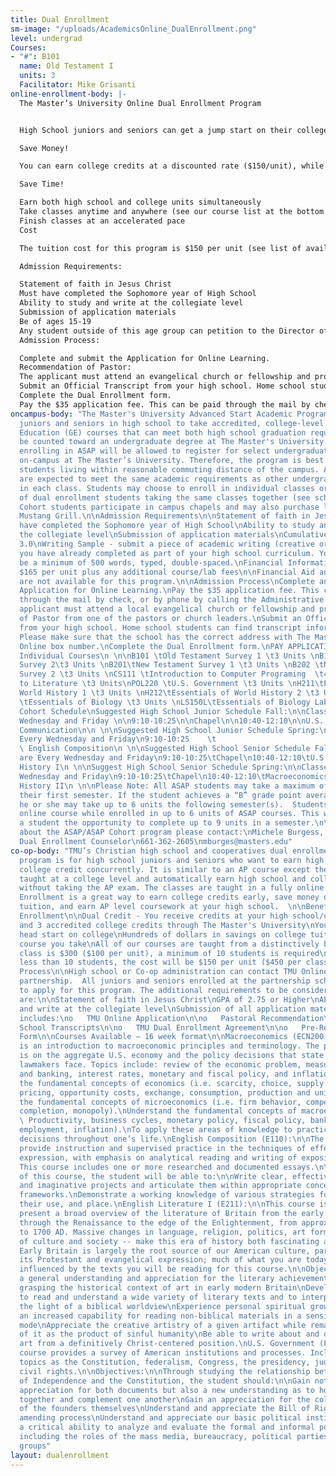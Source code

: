 ```yaml
---
title: Dual Enrollment
sm-image: "/uploads/AcademicsOnline_DualEnrollment.png"
level: undergrad
Courses:
- "#": B101
  name: Old Testament I
  units: 3
  Facilitator: Mike Grisanti
online-enrollment-body: |-
  The Master’s University Online Dual Enrollment Program


  High School juniors and seniors can get a jump start on their college degree and achieve dual credit through our online courses.  Students earn fully accredited units, taught from a Biblical worldview which are transferable to most colleges.

  Save Money!

  You can earn college credits at a discounted rate ($150/unit), while enrolled in The Master’s University Online program.

  Save Time!

  Earn both high school and college units simultaneously
  Take classes anytime and anywhere (see our course list at the bottom of this page)
  Finish classes at an accelerated pace
  Cost

  The tuition cost for this program is $150 per unit (see list of available courses at the bottom of this page)

  Admission Requirements:

  Statement of faith in Jesus Christ
  Must have completed the Sophomore year of High School
  Ability to study and write at the collegiate level
  Submission of application materials
  Be of ages 15-19
  Any student outside of this age group can petition to the Director of Online Programs for admittance into this program
  Admission Process:

  Complete and submit the Application for Online Learning.
  Recommendation of Pastor:
  The applicant must attend an evangelical church or fellowship and provide a recommendation from one of the pastors or church leaders.
  Submit an Official Transcript from your high school. Home school students can find transcript information here. Please make sure that the school has the correct address with The Master's University Online box number 33.
  Complete the Dual Enrollment form.
  Pay the $35 application fee. This can be paid through the mail by check, or by phone by calling the Administrative Office.
oncampus-body: "The Master's University Advanced Start Academic Program (ASAP) enables
  juniors and seniors in high school to take accredited, college-level Bible and General
  Education (GE) courses that can meet both high school graduation requirements and
  be counted toward an undergraduate degree at The Master's University.\n\nStudents
  enrolling in ASAP will be allowed to register for select undergraduate classes taught
  on-campus at The Master’s University. Therefore, the program is best suited for
  students living within reasonable commuting distance of the campus. ASAP students
  are expected to meet the same academic requirements as other undergrad students
  in each class. Students may choose to enroll in individual classes or join a cohort
  of dual enrollment students taking the same classes together (see schedule below).
  Cohort students participate in campus chapels and may also purchase lunch in the
  Mustang Grill.\n\nAdmission Requirements\n\nStatement of faith in Jesus Christ\nMust
  have completed the Sophomore year of High School\nAbility to study and write at
  the collegiate level\nSubmission of application materials\nCumulative H.S. GPA of
  3.0\nWriting Sample - submit a piece of academic writing (creative or research)
  you have already completed as part of your high school curriculum. Your sample should
  be a minimum of 500 words, typed, double-spaced.\nFinancial Information\nTuition:
  $165 per unit plus any additional course/lab fees\n\nFinancial Aid and payment plans
  are not available for this program.\n\nAdmission Process\nComplete and submit the
  Application for Online Learning.\nPay the $35 application fee. This can be paid
  through the mail by check, or by phone by calling the Administrative Office.\nRecommendations:\nThe
  applicant must attend a local evangelical church or fellowship and provide a Recommendation
  of Pastor from one of the pastors or church leaders.\nSubmit an Official Transcript
  from your high school. Home school students can find transcript information here.
  Please make sure that the school has the correct address with The Master's University
  Online box number.\nComplete the Dual Enrollment form.\nPAY APPLICATION FEE\n\nASAP
  Individual Courses\n \n\nB101 \tOld Testament Survey 1 \t3 Units \nB102\tOld Testament
  Survey 2\t3 Units \nB201\tNew Testament Survey 1 \t3 Units \nB202 \tNew Testament
  Survey 2 \t3 Units \nCS111 \tIntroduction to Computer Programing  \t4 Units \nE120\tIntroduction
  to Literature \t3 Units\nPOL220 \tU.S. Government \t3 Units \nH211\tEssentials of
  World History 1 \t3 Units \nH212\tEssentials of World History 2 \t3 Units \nLS150
  \tEssentials of Biology \t3 Units \nLS150L\tEssentials of Biology Lab\t1 Unit\nASAP
  Cohort Schedule\nSuggested High School Junior Schedule Fall:\n\nClasses are every
  Wednesday and Friday \n\n9:10-10:25\n\nChapel\n\n10:40-12:10\n\nU.S. History\n\n12:10-1:00\n\nLunch\n\n1:15-2:45\n\nSpoken
  Communication\n\n \n\nSuggested High School Junior Schedule Spring:\n\nClasses are
  Every Wednesday and Friday\n9:10-10:25    \t                           Chapel\n10:40-12:10\tPhilosophy\n12:10-1:00\tLunch\n1:15-2:45\t
  \ English Composition\n \n\nSuggested High School Senior Schedule Fall:\n\nClasses
  are Every Wednesday and Friday\n9:10-10:25\tChapel\n10:40-12:10\tU.S. Government\n12:10-1:00\tLunch\n1:15-2:45\tWorld
  History I\n \n\nSuggest High School Senior Schedule Spring:\n\nClasses are Every
  Wednesday and Friday\n9:10-10:25\tChapel\n10:40-12:10\tMacroeconomics\n12:10-1:00\tLunch\n1:15-2:45\tWorld
  History II\n \n\nPlease Note: All ASAP students may take a maximum of 6 units during
  their first semester. If the student achieves a “B” grade point average or above,
  he or she may take up to 6 units the following semester(s).  Students may take one
  online course while enrolled in up to 6 units of ASAP courses. This would allow
  a student the opportunity to complete up to 9 units in a semester.\n\nFor more information
  about the ASAP/ASAP Cohort program please contact:\nMichele Burgess, Homeschool
  Dual Enrollment Counselor\n661-362-2605\nmburges@masters.edu"
co-op-body: "TMU’s Christian high school and cooperatives dual enrollment partnership
  program is for high school juniors and seniors who want to earn high school and
  college credit concurrently. It is similar to an AP course except the courses are
  taught at a college level and automatically earn high school and college credit
  without taking the AP exam. The classes are taught in a fully online format. Dual
  Enrollment is a great way to earn college credits early, save money on future college
  tuition, and earn AP level coursework at your high school.  \n\nBenefits of Dual
  Enrollment\n\nDual Credit - You receive credits at your high school/cooperative
  and 3 accredited college credits through The Master's University\nYou will get a
  head start on college\nHundreds of dollars in savings on college tuition for every
  course you take\nAll of our courses are taught from a distinctively biblical worldview\nCost\n\nEach
  class is $300 ($100 per unit), a minimum of 10 students is required\nIf there are
  less than 10 students, the cost will be $150 per unit ($450 per class)\nApplication
  Process\n\nHigh school or Co-op administration can contact TMU Online to initiate
  partnership.  All juniors and seniors enrolled at the partnership school are eligible
  to apply for this program. The additional requirements to be considered for entrance
  are:\n\nStatement of faith in Jesus Christ\nGPA of 2.75 or Higher\nAbility to study
  and write at the collegiate level\nSubmission of all application material which
  includes:\no   TMU Online Application\n\no   Pastoral Recommendation\n\no   High
  School Transcripts\n\no   TMU Dual Enrollment Agreement\n\no   Pre-Registration
  Form\n\nCourses Available – 16 week format\n\nMacroeconomics (ECN200):\n\nThis course
  is an introduction to macroeconomic principles and terminology. The primary focus
  is on the aggregate U.S. economy and the policy decisions that state and federal
  lawmakers face. Topics include: review of the economic problem, measuring GNP, money
  and banking, interest rates, monetary and fiscal policy, and inflation.\n\nObjectives:\n\nUnderstand
  the fundamental concepts of economics (i.e. scarcity, choice, supply and demand,
  pricing, opportunity costs, exchange, consumption, production and unintended consequences).\nUnderstand
  the fundamental concepts of microeconomics (i.e. firm behavior, competition, monopolistic
  completion, monopoly).\nUnderstand the fundamental concepts of macroeconomics (i.e.
  \ Productivity, business cycles, monetary policy, fiscal policy, banking system,
  employment, inflation).\nTo apply these areas of knowledge to practical and spiritual
  decisions throughout one’s life.\nEnglish Composition (E110):\n\nThe course will
  provide instruction and supervised practice in the techniques of effective written
  expression, with emphasis on analytical reading and writing of expository prose.
  This course includes one or more researched and documented essays.\n\nBy the end
  of this course, the student will be able to:\n\nWrite clear, effective, researched,
  and imaginative projects and articulate them within appropriate conceptual and methodological
  frameworks.\nDemonstrate a working knowledge of various strategies for writing,
  their use, and place.\nEnglish Literature I (E211):\n\nThis course is designed to
  present a broad overview of the literature of Britain from the early Middle Ages
  through the Renaissance to the edge of the Enlightenment, from approximately 700
  to 1700 AD. Massive changes in language, religion, politics, art forms -- the whole
  of culture and society -- make this era of history both fascinating and difficult.
  Early Britain is largely the root source of our American culture, particularly in
  its Protestant and evangelical expression; much of what you are today has been deeply
  influenced by the texts you will be reading for this course.\n\nObjectives:\n\nGain
  a general understanding and appreciation for the literary achievements of the period,
  grasping the historical context of art in early modern Britain\nDevelop an ability
  to read and understand a wide variety of literary texts and to interpret these in
  the light of a biblical worldview\nExperience personal spiritual growth, seen in
  an increased capability for reading non-biblical materials in a sensitive, biblically-critical
  mode\nAppreciate the creative artistry of a given artifact while remaining aware
  of it as the product of sinful humanity\nBe able to write about and discuss literary
  art from a definitively Christ-centered position.\nU.S. Government (POL 220):\n\nThis
  course provides a survey of American institutions and processes. Included are such
  topics as the Constitution, federalism, Congress, the presidency, judiciary, and
  civil rights.\n\nObjectives:\n\nThrough studying the relationship between the Declaration
  of Independence and the Constitution, the student should:\n\nGain not only a new
  appreciation for both documents but also a new understanding as to how they fit
  together and complement one another\nGain an appreciation for the collective wisdom
  of the founders themselves\nUnderstand and appreciate the Bill of Rights and the
  amending process\nUnderstand and appreciate our basic political institutions\nDevelop
  a critical ability to analyze and evaluate the formal and informal political process
  including the roles of the mass media, bureaucracy, political parties and interest
  groups"
layout: dualenrollment
---
```


